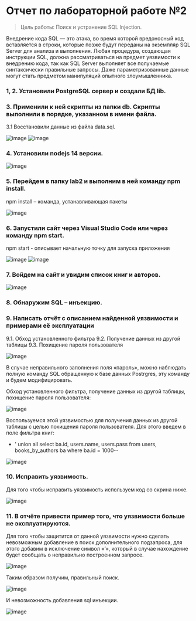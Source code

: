 # Отчет по лабораторной работе №2
> Цель работы: Поиск и устранение SQL Injection.

Внедрение кода SQL — это атака, во время которой вредоносный код вставляется в строки, которые позже будут переданы на экземпляр SQL Server для анализа и выполнения. Любая процедура, создающая инструкции SQL, должна рассматриваться на предмет уязвимости к внедрению кода, так как SQL Server выполняет все получаемые синтаксически правильные запросы. Даже параметризованные данные могут стать предметом манипуляций опытного злоумышленника.

### 1, 2. Установили PostgreSQL сервер и создали БД lib.

### 3. Применили к ней скрипты из папки db. Скрипты выполнили в порядке, указанном в имени файла. 
3.1 Восстановили данные из файла data.sql.

![image](https://user-images.githubusercontent.com/91749695/149949009-e03b8fae-d0e5-46a2-9bd6-0a96de3df163.png)
![image](https://user-images.githubusercontent.com/91749695/149949057-1201f40c-6aa0-4774-976e-dc6ff8fffcf7.png)

### 4. Установили nodejs 14 версии.

 ![image](https://user-images.githubusercontent.com/91749695/149949108-87396b54-9c16-4377-b6e7-c78339f8c6ac.png)

### 5. Перейдем в папку lab2 и выполним в ней команду npm install.

npm install – команда, устанавливающая пакеты

![image](https://user-images.githubusercontent.com/91749695/149949132-538dded2-8ad5-48b4-9a41-43dccf8a1fb1.png)

### 6. Запустили сайт через Visual Studio Code или через команду npm start.

npm start - описывает начальную точку для запуска приложения
 
![image](https://user-images.githubusercontent.com/91749695/149949165-47ce0fa6-114c-4026-855c-3f0926a00399.png)
![image](https://user-images.githubusercontent.com/91749695/149949200-af66835c-e15f-412b-83f6-d7c036b67f84.png)

### 7. Войдем на сайт и увидим список книг и авторов.

 ![image](https://user-images.githubusercontent.com/91749695/149949235-037db49d-6b73-4c95-bbe3-61b9b833838d.png)

### 8. Обнаружим SQL – инъекцию.
### 9. Написать отчёт с описанием найденной уязвимости и примерами её эксплуатации
9.1. Обход установленного фильтра
9.2. Получение данных из другой таблицы
9.3. Похищение пароля пользователя

![image](https://user-images.githubusercontent.com/91749695/149949270-aea9c020-fb98-4aff-82ce-a58f00d23ec7.png)

В случае неправильного заполнения поля «пароль», можно наблюдать полную команду SQL обращенную к базе данных Postrgres, эту команду и будем модифицировать.

Обход установленного фильтра, получение данных из другой таблицы, похищение пароля пользователя:

![image](https://user-images.githubusercontent.com/91749695/149949326-759068bf-0cd6-4994-87e4-14ac8e5841e1.png)
 
Воспользуемся этой уязвимостью для получения данных из другой таблицы с целью похищения пароля пользователя. Для этого введем в поле фильтра книг:
* ' union all select ba.id, users.name, users.pass from users, books_by_authors ba where ba.id = 1000--
 
 ![image](https://user-images.githubusercontent.com/91749695/149949447-0b13c190-3607-4dc6-971f-428df13d7ecb.png)

### 10. Исправить уязвимость.
Для того чтобы исправить уязвимость используем код со скрина ниже.

 ![image](https://user-images.githubusercontent.com/91749695/149949475-314f4cb7-9dd4-4613-9a6d-69f851df8572.png)

### 11. В отчёте привести пример того, что уязвимости больше не эксплуатируются.
Для того чтобы защитится от данной уязвимости нужно сделать невозможным добавление в поиск дополнительного подзапроса, для этого добавим в исключение символ «‘», который в случае нахождение будет сообщать о неправильно построенном запросе.

 ![image](https://user-images.githubusercontent.com/91749695/149949558-def6a41b-675c-460a-a8d6-ef7d9a718226.png)

Таким образом получим, правильный поиск.

 ![image](https://user-images.githubusercontent.com/91749695/149949585-1b866cca-6808-4925-b764-36f24f488e90.png)

И невозможность добавления sql инъекции.

 ![image](https://user-images.githubusercontent.com/91749695/149949620-be9246e5-99bc-4220-9ca0-bbb7f6a512b1.png)
